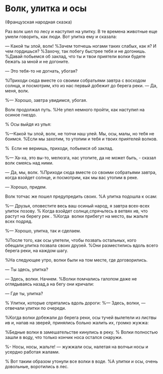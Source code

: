 # Волк, улитка и осы

(Французская народная сказка)

Раз волк шел по лесу и наступил на улитку.
В те времена животные еще умели говорить, как люди.
Вот улитка ему и сказала:

— Какой ты злой, волк!
%Зачем топчешь ногами таких слабых, как я?
И чем гордишься?
%Захочу, так побегу быстрее тебя и не догонишь.
%Давай побьемся об заклад, что ты и твои приятели волки будете бежать за мной и не догоните.

— Это тебя-то не догнать, убогая?

%Приходи сюда вместе со своими собратьями завтра с восходом солнца, и посмотрим, кто из нас первый добежит до берега реки.
— Да, меня, волк.

%— Хорошо, завтра увидимся, убогая.

Волк продолжал путь.
%Не упел немного пройти, как наступил на осиное гнездо.

% Осы выйдя из улья:

%—Какой ты злой, волк, не топчи наш улей.
Мы, осы, малы, но тебя не боимся.
%Если мы захотим, то утопим и тебя и твоих приятелей волков.

%  Если не вериишь, приходи, побьемся об заклад.

%— Ха-ха, это вы-то, мелюзга, нас утопите, да не может быть, - сказал волк смеясь над ними.

— Да, мы, волк.
%Приходи сюда вместе со своими собратьями завтра, когда взойдет солнце, и посмотрим, как мы вас утопим в реке.

— Хорошо, придем.

Волк тотчас же пошел предупредить своих.
%А улитка подошла к осам:

%— Друзья, оповестите весь ваш осиный народ, я завтра всех-всех улиток позову.
% Когда взойдет солнце,спрячьтесь в ветвях ив, что растут на берегу рек .
%Когда  волки прибегут на место, вы жальте всех подряд.

%— Хорошо, улитка, так и сделаем.

%После того, как осы улетели, чтобы позвать остальных, кого обещали,улитка позвала своих друзей.
%Они разместились вдоль всего берега реки, на каждом шагу.

%На следующее утро, волки были на том месте, где договорились.

— Ты здесь, улитка?

— Здесь, волки.
Начнем.
%Волки помчались галопом даже не оглядываясь назад,а на бегу они кричали:

— Где ты, улитка?

% Улитки, которые спрятались вдоль дороги:
%— Здесь, волки, — отвечали улитки по очереди.

%Когда волки добежали до берега реки, осы тучей вылетели из листвы ив и, напав на зверей, принялись больно жалить их, громко жужжа:

%Бедные волки в замешательстве кинулись в реку.
% Волки полностью зашли в воду, что только кончик носа остался снаружи.

%- Носы, носы, жальте! — жужжали осы, налетая на волчьи носы и усердно работая жалами.

% Вот таким образом утонули все волки в воде.
%А улитки и осы, очень довольные, воротились в лес.
